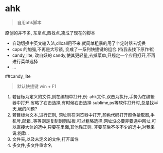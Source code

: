 # ahk
>自用ahk脚本

 原创的并不多, 东拿点,西找点,凑成了现在的脚本
 - 自动切换中英文输入法,dllcall用不来,就简单粗暴的用了个定时器去切换
 - caps 的加强,不再是大写锁, 变成了一系列快捷键的组合.(待我去找下原作者)
 - candy_lite, 改自妖的 candy,使其更轻量,去掉菜单,只规定一个应用打开,不再进行菜单选择
 - ...

##candy_lite
>默认快捷键 win + F1 

 1. 若目标为定义的文件,则在编辑中打开,例: ahk文件,双击为执行,手势为在编辑器中打开.省略了右击选择,有时候右击选择 sublime,ps等软件打开时,总是找半天,我的问题?
 2. 若目标为文本,进行正则, 网址则在浏览器中打开,颜色代码打开颜色拾取器,手机号,邮箱..等等则是复制到剪贴板.可以粗略选择,网址没必要非要选中网址,可以直接大体的选中,只要在里面,其他靠正则. 非要前后不多不少的选中,对我来说:抱歉..
 3. 文件夹,以及未定义的文件,打开属性
 4. 多文件,多文件重命名
